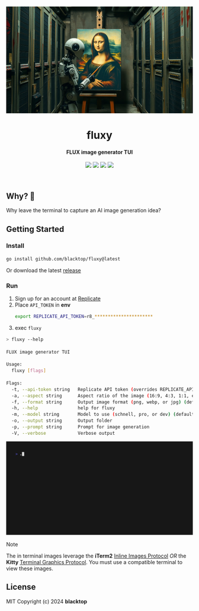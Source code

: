 <p align="center">
  <a href="https://github.com/blacktop/fluxy"><img alt="fluxy Logo" src="https://raw.githubusercontent.com/blacktop/fluxy/main/docs/logo.webp" /></a>
  <h1 align="center">fluxy</h1>
  <h4><p align="center">FLUX image generator TUI</p></h4>
  <p align="center">
    <a href="https://github.com/blacktop/fluxy/actions" alt="Actions">
          <img src="https://github.com/blacktop/fluxy/actions/workflows/go.yml/badge.svg" /></a>
    <a href="https://github.com/blacktop/fluxy/releases/latest" alt="Downloads">
          <img src="https://img.shields.io/github/downloads/blacktop/fluxy/total.svg" /></a>
    <a href="https://github.com/blacktop/fluxy/releases" alt="GitHub Release">
          <img src="https://img.shields.io/github/release/blacktop/fluxy.svg" /></a>
    <a href="http://doge.mit-license.org" alt="LICENSE">
          <img src="https://img.shields.io/:license-mit-blue.svg" /></a>
</p>
<br>

## Why? 🤔

Why leave the terminal to capture an AI image generation idea?

## Getting Started

### Install

```bash
go install github.com/blacktop/fluxy@latest
```

Or download the latest [release](https://github.com/blacktop/fluxy/releases/latest)

### Run

1) Sign up for an account at [Replicate](https://replicate.com)
2) Place `API_TOKEN` in **env**
      ```bash
      export REPLICATE_API_TOKEN=r8_**********************
      ```
3) exec `fluxy`

```bash
> fluxy --help

FLUX image generator TUI

Usage:
  fluxy [flags]

Flags:
  -t, --api-token string   Replicate API token (overrides REPLICATE_API_KEY env_var)
  -a, --aspect string      Aspect ratio of the image (16:9, 4:3, 1:1, etc) (default "1:1")
  -f, --format string      Output image format (png, webp, or jpg) (default "png")
  -h, --help               help for fluxy
  -m, --model string       Model to use (schnell, pro, or dev) (default "pro")
  -o, --output string      Output folder
  -p, --prompt string      Prompt for image generation
  -V, --verbose            Verbose output
```

![demo](vhs.gif)

> [!NOTE]  
> The in terminal images leverage the **iTerm2** [Inline Images Protocol](https://iterm2.com/documentation-images.html) *OR* the **Kitty** [Terminal Graphics Protocol](https://sw.kovidgoyal.net/kitty/graphics-protocol/).
> You must use a compatible terminal to view these images.

## License

MIT Copyright (c) 2024 **blacktop**